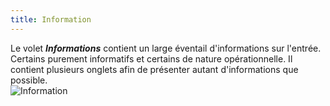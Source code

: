 ```yaml
---
title: Information
---
```

Le volet ***Informations*** contient un large éventail d'informations sur l'entrée. Certains purement informatifs et certains de nature opérationnelle. Il contient plusieurs onglets afin de présenter autant d'informations que possible.  
![Information](/img/fr/rdm/mac/clip4509.png) 

